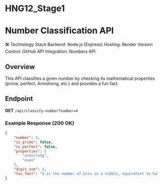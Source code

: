 # HNG12_Stage1

# Number Classification API

🛠️ Technology Stack
Backend: Node.js (Express)
Hosting: Render
Version Control: GitHub
API Integration: Numbers API

## Overview
This API classifies a given number by checking its mathematical properties (prime, perfect, Armstrong, etc.) and provides a fun fact.

## Endpoint
**GET** `/api/classify-number?number=4`

### Example Response (200 OK)
```json
{
    "number": 4,
    "is_prime": false,
    "is_perfect": false,
    "properties": [
        "armstrong",
        "even"
    ],
    "digit_sum": 4,
    "fun_fact": "4 is the number of bits in a nibble, equivalent to half a byte."
}

